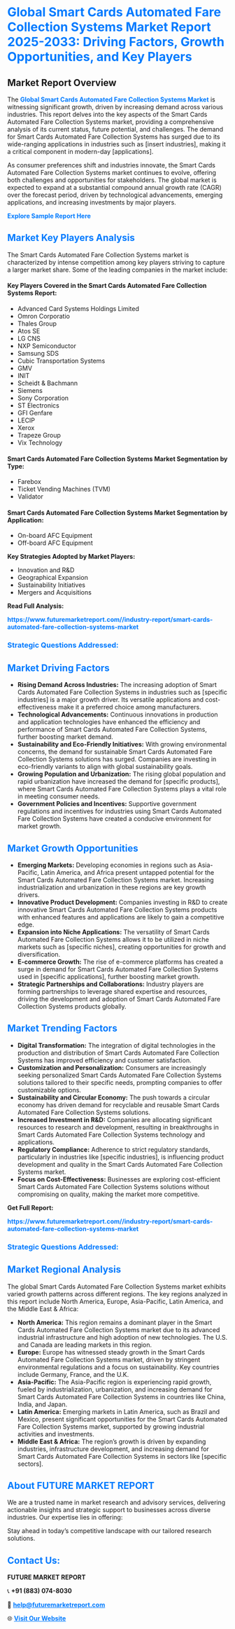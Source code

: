 <h1 style="color: #007BFF;">Global Smart Cards Automated Fare Collection Systems Market Report 2025-2033: Driving Factors, Growth Opportunities, and Key Players</h1>

<section id="overview">
<h2>Market Report Overview</h2>
<p>The <a href="https://www.futuremarketreport.com//industry-report/smart-cards-automated-fare-collection-systems-market" style="color: #007BFF; text-decoration: none;"><strong>Global Smart Cards Automated Fare Collection Systems Market</strong></a> is witnessing significant growth, driven by increasing demand across various industries. This report delves into the key aspects of the Smart Cards Automated Fare Collection Systems market, providing a comprehensive analysis of its current status, future potential, and challenges. The demand for Smart Cards Automated Fare Collection Systems has surged due to its wide-ranging applications in industries such as [insert industries], making it a critical component in modern-day [applications].</p>
<p>As consumer preferences shift and industries innovate, the Smart Cards Automated Fare Collection Systems market continues to evolve, offering both challenges and opportunities for stakeholders. The global market is expected to expand at a substantial compound annual growth rate (CAGR) over the forecast period, driven by technological advancements, emerging applications, and increasing investments by major players.</p>
</section>

<section id="overview">
<p><a href="https://www.futuremarketreport.com//request-sample/reportId=90030" style="color: #007BFF; text-decoration: none;"><strong>Explore Sample Report Here</strong></a></p>
</section>

<section id="key-players">
<h2 style="color: #007BFF;">Market Key Players Analysis</h2>
<p>The Smart Cards Automated Fare Collection Systems market is characterized by intense competition among key players striving to capture a larger market share. Some of the leading companies in the market include:</p>
<h4>Key Players Covered in the Smart Cards Automated Fare Collection Systems Report:</h4>
<ul><li>Advanced Card Systems Holdings Limited</li><li>Omron Corporatio</li><li>Thales Group</li><li>Atos SE</li><li>LG CNS</li><li>NXP Semiconductor</li><li>Samsung SDS</li><li>Cubic Transportation Systems</li><li>GMV</li><li>INIT</li><li>Scheidt &amp; Bachmann</li><li>Siemens</li><li>Sony Corporation</li><li>ST Electronics</li><li>GFI Genfare</li><li>LECIP</li><li>Xerox</li><li>Trapeze Group</li><li>Vix Technology</li></ul>
<h4>Smart Cards Automated Fare Collection Systems Market Segmentation by Type:</h4>
<ul><li>Farebox</li><li>Ticket Vending Machines (TVM)</li><li>Validator</li></ul>

<h4>Smart Cards Automated Fare Collection Systems Market Segmentation by Application:</h4>
<ul><li>On-board AFC Equipment</li><li>Off-board AFC Equipment</li></ul>
<p><strong>Key Strategies Adopted by Market Players:</strong></p>
<ul>
<li>Innovation and R&D</li>
<li>Geographical Expansion</li>
<li>Sustainability Initiatives</li>
<li>Mergers and Acquisitions</li>
</ul>
</section>

<section>
<p><strong>Read Full Analysis: </strong></p><a href="https://www.futuremarketreport.com//industry-report/smart-cards-automated-fare-collection-systems-market" style="color: #007BFF; text-decoration: none;"><strong>https://www.futuremarketreport.com//industry-report/smart-cards-automated-fare-collection-systems-market</strong></a>
<h3 style="color: #007BFF;">Strategic Questions Addressed:</h3>
</section>

<section id="driving-factors">
<h2 style="color: #007BFF;">Market Driving Factors</h2>
<ul>
<li><strong>Rising Demand Across Industries:</strong> The increasing adoption of Smart Cards Automated Fare Collection Systems in industries such as [specific industries] is a major growth driver. Its versatile applications and cost-effectiveness make it a preferred choice among manufacturers.</li>
<li><strong>Technological Advancements:</strong> Continuous innovations in production and application technologies have enhanced the efficiency and performance of Smart Cards Automated Fare Collection Systems, further boosting market demand.</li>
<li><strong>Sustainability and Eco-Friendly Initiatives:</strong> With growing environmental concerns, the demand for sustainable Smart Cards Automated Fare Collection Systems solutions has surged. Companies are investing in eco-friendly variants to align with global sustainability goals.</li>
<li><strong>Growing Population and Urbanization:</strong> The rising global population and rapid urbanization have increased the demand for [specific products], where Smart Cards Automated Fare Collection Systems plays a vital role in meeting consumer needs.</li>
<li><strong>Government Policies and Incentives:</strong> Supportive government regulations and incentives for industries using Smart Cards Automated Fare Collection Systems have created a conducive environment for market growth.</li>
</ul>
</section>

<section id="growth-opportunities">
<h2 style="color: #007BFF;">Market Growth Opportunities</h2>
<ul>
<li><strong>Emerging Markets:</strong> Developing economies in regions such as Asia-Pacific, Latin America, and Africa present untapped potential for the Smart Cards Automated Fare Collection Systems market. Increasing industrialization and urbanization in these regions are key growth drivers.</li>
<li><strong>Innovative Product Development:</strong> Companies investing in R&D to create innovative Smart Cards Automated Fare Collection Systems products with enhanced features and applications are likely to gain a competitive edge.</li>
<li><strong>Expansion into Niche Applications:</strong> The versatility of Smart Cards Automated Fare Collection Systems allows it to be utilized in niche markets such as [specific niches], creating opportunities for growth and diversification.</li>
<li><strong>E-commerce Growth:</strong> The rise of e-commerce platforms has created a surge in demand for Smart Cards Automated Fare Collection Systems used in [specific applications], further boosting market growth.</li>
<li><strong>Strategic Partnerships and Collaborations:</strong> Industry players are forming partnerships to leverage shared expertise and resources, driving the development and adoption of Smart Cards Automated Fare Collection Systems products globally.</li>
</ul>
</section>

<section id="trending-factors">
<h2 style="color: #007BFF;">Market Trending Factors</h2>
<ul>
<li><strong>Digital Transformation:</strong> The integration of digital technologies in the production and distribution of Smart Cards Automated Fare Collection Systems has improved efficiency and customer satisfaction.</li>
<li><strong>Customization and Personalization:</strong> Consumers are increasingly seeking personalized Smart Cards Automated Fare Collection Systems solutions tailored to their specific needs, prompting companies to offer customizable options.</li>
<li><strong>Sustainability and Circular Economy:</strong> The push towards a circular economy has driven demand for recyclable and reusable Smart Cards Automated Fare Collection Systems solutions.</li>
<li><strong>Increased Investment in R&D:</strong> Companies are allocating significant resources to research and development, resulting in breakthroughs in Smart Cards Automated Fare Collection Systems technology and applications.</li>
<li><strong>Regulatory Compliance:</strong> Adherence to strict regulatory standards, particularly in industries like [specific industries], is influencing product development and quality in the Smart Cards Automated Fare Collection Systems market.</li>
<li><strong>Focus on Cost-Effectiveness:</strong> Businesses are exploring cost-efficient Smart Cards Automated Fare Collection Systems solutions without compromising on quality, making the market more competitive.</li>
</ul>
</section>

<section>
<p><strong>Get Full Report: </strong></p><a href="https://www.futuremarketreport.com//industry-report/smart-cards-automated-fare-collection-systems-market" style="color: #007BFF; text-decoration: none;"><strong>https://www.futuremarketreport.com//industry-report/smart-cards-automated-fare-collection-systems-market</strong></a>
<h3 style="color: #007BFF;">Strategic Questions Addressed:</h3>
</section>


<section id="regional-analysis">
<h2 style="color: #007BFF;">Market Regional Analysis</h2>
<p>The global Smart Cards Automated Fare Collection Systems market exhibits varied growth patterns across different regions. The key regions analyzed in this report include North America, Europe, Asia-Pacific, Latin America, and the Middle East & Africa:</p>
<ul>
<li><strong>North America:</strong> This region remains a dominant player in the Smart Cards Automated Fare Collection Systems market due to its advanced industrial infrastructure and high adoption of new technologies. The U.S. and Canada are leading markets in this region.</li>
<li><strong>Europe:</strong> Europe has witnessed steady growth in the Smart Cards Automated Fare Collection Systems market, driven by stringent environmental regulations and a focus on sustainability. Key countries include Germany, France, and the U.K.</li>
<li><strong>Asia-Pacific:</strong> The Asia-Pacific region is experiencing rapid growth, fueled by industrialization, urbanization, and increasing demand for Smart Cards Automated Fare Collection Systems in countries like China, India, and Japan.</li>
<li><strong>Latin America:</strong> Emerging markets in Latin America, such as Brazil and Mexico, present significant opportunities for the Smart Cards Automated Fare Collection Systems market, supported by growing industrial activities and investments.</li>
<li><strong>Middle East & Africa:</strong> The region’s growth is driven by expanding industries, infrastructure development, and increasing demand for Smart Cards Automated Fare Collection Systems in sectors like [specific sectors].</li>
</ul>
</section>

<footer>
<h2 style="color: #007BFF;">About FUTURE MARKET REPORT</h2>
<p>We are a trusted name in market research and advisory services, delivering actionable insights and strategic support to businesses across diverse industries. Our expertise lies in offering:</p>

<p>Stay ahead in today’s competitive landscape with our tailored research solutions.</p>

<h2 style="color: #007BFF;">Contact Us:</h2>
<p><strong>FUTURE MARKET REPORT</strong></p>
<p>📞 <strong>+91 (883) 074-8030</strong></p>
<p>📧 <strong><a href="mailto:help@futuremarketreport.com" style="color: #007BFF;">help@futuremarketreport.com</a></strong></p>
<p>🌐 <strong><a href="https://www.futuremarketreport.com/" style="color: #007BFF;">Visit Our Website</a></strong></p>
</footer>